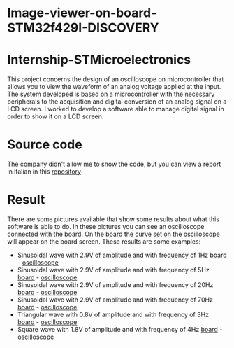 # Image-viewer-on-board-STM32f429I-DISCOVERY
# Internship-STMicroelectronics
This project concerns the design of an oscilloscope on microcontroller that allows you to view the waveform of an analog voltage applied at the input. The system developed is based on a microcontroller with the necessary peripherals to the acquisition and digital conversion of an analog signal on a LCD screen. I worked to develop a software able to manage digital signal in order to show it on a LCD screen.

# Source code
The company didn't allow me to show the code, but you can view a report in italian in this [repository](https://github.com/Giuscar/Image-viewer-on-board-STM32f429I-DISCOVERY/blob/master/Monografia%20(italian).pdf)

# Result
There are some pictures available that show some results about what this software is able to do. In these pictures you can see an oscilloscope connected with the board. On the board the curve set on the oscilloscope will appear on the board screen.
These results are some examples:
- Sinusoidal wave with 2.9V of amplitude and with frequency of 1Hz [board](https://github.com/Giuscar/Image-viewer-on-board-STM32f429I-DISCOVERY/blob/master/Results/1B.jpg) - [oscilloscope](https://github.com/Giuscar/Image-viewer-on-board-STM32f429I-DISCOVERY/blob/master/Results/1O.jpg)
- Sinusoidal wave with 2.9V of amplitude and with frequency of 5Hz [board](https://github.com/Giuscar/Image-viewer-on-board-STM32f429I-DISCOVERY/blob/master/Results/2B.png) - [oscilloscope](https://github.com/Giuscar/Image-viewer-on-board-STM32f429I-DISCOVERY/blob/master/Results/2O.png)
- Sinusoidal wave with 2.9V of amplitude and with frequency of 20Hz [board](https://github.com/Giuscar/Image-viewer-on-board-STM32f429I-DISCOVERY/blob/master/Results/3B.png) - [oscilloscope](https://github.com/Giuscar/Image-viewer-on-board-STM32f429I-DISCOVERY/blob/master/Results/3O.png)
- Sinusoidal wave with 2.9V of amplitude and with frequency of 70Hz [board](https://github.com/Giuscar/Image-viewer-on-board-STM32f429I-DISCOVERY/blob/master/Results/4B.png) - [oscilloscope](https://github.com/Giuscar/Image-viewer-on-board-STM32f429I-DISCOVERY/blob/master/Results/4O.png)
- Triangular wave with 0.8V of amplitude and with frequency of 3Hz [board](https://github.com/Giuscar/Image-viewer-on-board-STM32f429I-DISCOVERY/blob/master/Results/5B.png) - [oscilloscope](https://github.com/Giuscar/Image-viewer-on-board-STM32f429I-DISCOVERY/blob/master/Results/5O.png)
- Square wave with 1.8V of amplitude and with frequency of 4Hz [board](https://github.com/Giuscar/Image-viewer-on-board-STM32f429I-DISCOVERY/blob/master/Results/6O.png) - [oscilloscope](https://github.com/Giuscar/Image-viewer-on-board-STM32f429I-DISCOVERY/blob/master/Results/6B.png)

